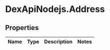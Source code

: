 # DexApiNodejs.Address

## Properties
Name | Type | Description | Notes
------------ | ------------- | ------------- | -------------
